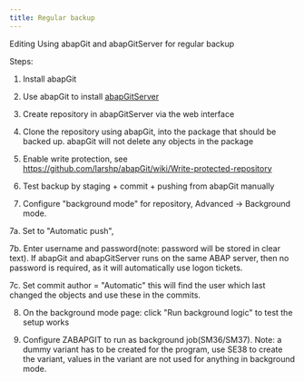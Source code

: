 ```yaml
---
title: Regular backup
---
```


Editing Using abapGit and abapGitServer for regular backup

Steps:

1. Install abapGit

2. Use abapGit to install [abapGitServer](https://github.com/larshp/abapGitServer)

3. Create repository in abapGitServer via the web interface

4. Clone the repository using abapGit, into the package that should be backed up. abapGit will not delete any objects in the package

5. Enable write protection, see https://github.com/larshp/abapGit/wiki/Write-protected-repository

6. Test backup by staging + commit + pushing from abapGit manually

7. Configure "background mode" for repository, Advanced -> Background mode.

7a. Set to "Automatic push",

7b. Enter username and password(note: password will be stored in clear text). If abapGit and abapGitServer runs on the same ABAP server, then no password is required, as it will automatically use logon tickets.

7c. Set commit author = "Automatic" this will find the user which last changed the objects and use these in the commits.

8. On the background mode page: click "Run background logic" to test the setup works

9. Configure ZABAPGIT to run as background job(SM36/SM37). Note: a dummy variant has to be created for the program, use SE38 to create the variant, values in the variant are not used for anything in background mode.